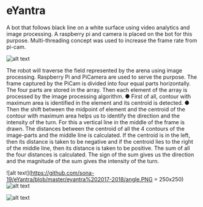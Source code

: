 # eYantra

A bot that follows black line on a white surface using video analytics and image processing. A raspberry pi and camera is placed on the bot for this purpose. Multi-threading concept was used to increase the frame rate from pi-cam.

![alt text](https://github.com/sona-19/eYantra/blob/master/Selection_007.png)

The robot will traverse the field represented by the arena using image processing. Raspberry Pi and PiCamera are used to serve the purpose. The frame captured by the PiCam is divided into four equal parts horizontally. The four parts are stored in the array. Then each element of the array is processed by the image processing algorithm.
● First of all, contour with maximum area is identified in the element and its centroid is detected.
● Then the shift between the midpoint of element and the centroid of the contour with maximum area helps us to identify the direction and the intensity of the turn. For this a vertical line in the middle of the frame is drawn. The distances between the centroid of all the 4 contours of the image-parts and the middle line is calculated. If the centroid is in the left, then its distance is taken to be negative and if the centroid lies to the right of the middle line, then its distance is taken to be positive. The sum of all the four distances is calculated. The sign of the sum gives us the direction and the magnitude of the sum gives the intensity of the turn.

![alt text](https://github.com/sona-19/eYantra/blob/master/eyantra%202017-2018/angle.PNG = 250x250)
![alt text](https://github.com/sona-19/eYantra/blob/master/eyantra%202017-2018/pic.PNG)

![alt text](https://github.com/sona-19/eYantra/blob/master/eyantra%202017-2018/overlay.PNG)
